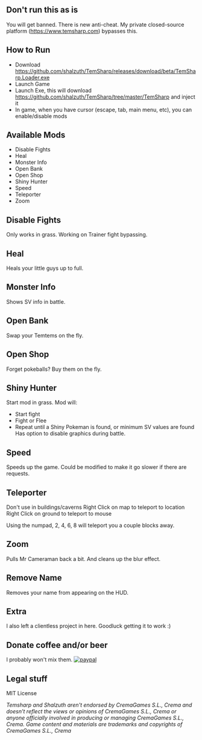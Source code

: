 ## Don't run this as is
You will get banned. There is new anti-cheat. My private closed-source platform (https://www.temsharp.com) bypasses this.

## How to Run
- Download https://github.com/shalzuth/TemSharp/releases/download/beta/TemSharp.Loader.exe
- Launch Game
- Launch Exe, this will download https://github.com/shalzuth/TemSharp/tree/master/TemSharp and inject it
- In game, when you have cursor (escape, tab, main menu, etc), you can enable/disable mods

## Available Mods
- Disable Fights
- Heal
- Monster Info
- Open Bank
- Open Shop
- Shiny Hunter
- Speed
- Teleporter
- Zoom

## Disable Fights
Only works in grass. Working on Trainer fight bypassing.

## Heal
Heals your little guys up to full.

## Monster Info
Shows SV info in battle.

## Open Bank
Swap your Temtems on the fly.

## Open Shop
Forget pokeballs? Buy them on the fly.

## Shiny Hunter
Start mod in grass.
Mod will:
* Start fight
* Fight or Flee
* Repeat until a Shiny Pokeman is found, or minimum SV values are found
Has option to disable graphics during battle.

## Speed
Speeds up the game. Could be modified to make it go slower if there are requests.

## Teleporter
Don't use in buildings/caverns
Right Click on map to teleport to location
Right Click on ground to teleport to mouse

Using the numpad, 2, 4, 6, 8 will teleport you a couple blocks away.

## Zoom
Pulls Mr Cameraman back a bit. And cleans up the blur effect.

## Remove Name
Removes your name from appearing on the HUD.

## Extra
I also left a clientless project in here. Goodluck getting it to work :)

## Donate coffee and/or beer
I probably won't mix them.
[![paypal](https://www.paypalobjects.com/en_US/i/btn/btn_donate_LG.gif)](https://www.paypal.com/cgi-bin/webscr?cmd=_s-xclick&hosted_button_id=RZCNSSMSHTCE6)

## Legal stuff

MIT License

*Temsharp and Shalzuth aren't endorsed by CremaGames S.L., Crema and doesn’t reflect the views or opinions of CremaGames S.L., Crema or anyone officially involved in producing or managing CremaGames S.L., Crema. Game content and materials are trademarks and copyrights of CremaGames S.L., Crema*
